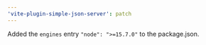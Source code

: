 ```yaml
---
'vite-plugin-simple-json-server': patch
---
```


Added the `engines` entry `"node": ">=15.7.0"` to the package.json.
